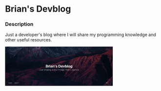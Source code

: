 # Brian's Devblog

### Description

Just a developer's blog where I will share my programming knowledge and other useful resources.

[<img src="https://github.com/brian7989/brian7989.github.io/blob/master/Screen%20Shot%202021-01-25%20at%2012.20.50%20AM.png" width="70%">](https://brian7989.github.io)
